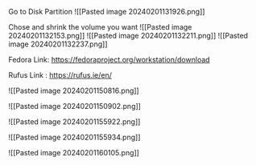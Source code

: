 Go to Disk Partition
![[Pasted image 20240201131926.png]]

Chose and shrink the volume you want
![[Pasted image 20240201132153.png]]
![[Pasted image 20240201132211.png]]
![[Pasted image 20240201132237.png]]

Fedora Link: https://fedoraproject.org/workstation/download

Rufus Link : https://rufus.ie/en/

![[Pasted image 20240201150816.png]]

![[Pasted image 20240201150902.png]]

![[Pasted image 20240201155922.png]]

![[Pasted image 20240201155934.png]]

![[Pasted image 20240201160105.png]]
